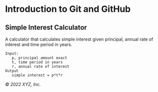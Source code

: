 # Introduction to Git and GitHub

## Simple Interest Calculator

A calculator that calculates simple interest given principal, annual rate of interest and time period in years.

```
Input:
   p, principal amount exact
   t, time period in years
   r, annual rate of interest
Output
   simple interest = p*t*r
```

_© 2022 XYZ, Inc._
